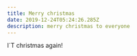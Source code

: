 ```yaml
---
title: Merry christmas
date: 2019-12-24T05:24:26.285Z
description: merry christmas to everyone
---
```

I´T christmas again!



![]()
